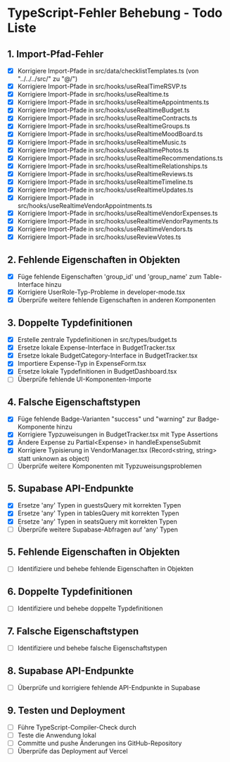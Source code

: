 # TypeScript-Fehler Behebung - Todo Liste

## 1. Import-Pfad-Fehler
- [x] Korrigiere Import-Pfade in src/data/checklistTemplates.ts (von "../../../src/" zu "@/")
- [x] Korrigiere Import-Pfade in src/hooks/useRealTimeRSVP.ts
- [x] Korrigiere Import-Pfade in src/hooks/useRealtime.ts
- [x] Korrigiere Import-Pfade in src/hooks/useRealtimeAppointments.ts
- [x] Korrigiere Import-Pfade in src/hooks/useRealtimeBudget.ts
- [x] Korrigiere Import-Pfade in src/hooks/useRealtimeContracts.ts
- [x] Korrigiere Import-Pfade in src/hooks/useRealtimeGroups.ts
- [x] Korrigiere Import-Pfade in src/hooks/useRealtimeMoodBoard.ts
- [x] Korrigiere Import-Pfade in src/hooks/useRealtimeMusic.ts
- [x] Korrigiere Import-Pfade in src/hooks/useRealtimePhotos.ts
- [x] Korrigiere Import-Pfade in src/hooks/useRealtimeRecommendations.ts
- [x] Korrigiere Import-Pfade in src/hooks/useRealtimeRelationships.ts
- [x] Korrigiere Import-Pfade in src/hooks/useRealtimeReviews.ts
- [x] Korrigiere Import-Pfade in src/hooks/useRealtimeTimeline.ts
- [x] Korrigiere Import-Pfade in src/hooks/useRealtimeUpdates.ts
- [x] Korrigiere Import-Pfade in src/hooks/useRealtimeVendorAppointments.ts
- [x] Korrigiere Import-Pfade in src/hooks/useRealtimeVendorExpenses.ts
- [x] Korrigiere Import-Pfade in src/hooks/useRealtimeVendorPayments.ts
- [x] Korrigiere Import-Pfade in src/hooks/useRealtimeVendors.ts
- [x] Korrigiere Import-Pfade in src/hooks/useReviewVotes.ts

## 2. Fehlende Eigenschaften in Objekten
- [x] Füge fehlende Eigenschaften 'group_id' und 'group_name' zum Table-Interface hinzu
- [x] Korrigiere UserRole-Typ-Probleme in developer-mode.tsx
- [x] Überprüfe weitere fehlende Eigenschaften in anderen Komponenten

## 3. Doppelte Typdefinitionen
- [x] Erstelle zentrale Typdefinitionen in src/types/budget.ts
- [x] Ersetze lokale Expense-Interface in BudgetTracker.tsx
- [x] Ersetze lokale BudgetCategory-Interface in BudgetTracker.tsx
- [x] Importiere Expense-Typ in ExpenseForm.tsx
- [x] Ersetze lokale Typdefinitionen in BudgetDashboard.tsx
- [ ] Überprüfe fehlende UI-Komponenten-Importe

## 4. Falsche Eigenschaftstypen
- [x] Füge fehlende Badge-Varianten "success" und "warning" zur Badge-Komponente hinzu
- [x] Korrigiere Typzuweisungen in BudgetTracker.tsx mit Type Assertions
- [x] Ändere Expense zu Partial&lt;Expense&gt; in handleExpenseSubmit
- [x] Korrigiere Typisierung in VendorManager.tsx (Record&lt;string, string&gt; statt unknown as object)
- [ ] Überprüfe weitere Komponenten mit Typzuweisungsproblemen

## 5. Supabase API-Endpunkte
- [x] Ersetze 'any' Typen in guestsQuery mit korrekten Typen
- [x] Ersetze 'any' Typen in tablesQuery mit korrekten Typen
- [x] Ersetze 'any' Typen in seatsQuery mit korrekten Typen
- [ ] Überprüfe weitere Supabase-Abfragen auf 'any' Typen

## 5. Fehlende Eigenschaften in Objekten
- [ ] Identifiziere und behebe fehlende Eigenschaften in Objekten

## 6. Doppelte Typdefinitionen
- [ ] Identifiziere und behebe doppelte Typdefinitionen

## 7. Falsche Eigenschaftstypen
- [ ] Identifiziere und behebe falsche Eigenschaftstypen

## 8. Supabase API-Endpunkte
- [ ] Überprüfe und korrigiere fehlende API-Endpunkte in Supabase

## 9. Testen und Deployment
- [ ] Führe TypeScript-Compiler-Check durch
- [ ] Teste die Anwendung lokal
- [ ] Committe und pushe Änderungen ins GitHub-Repository
- [ ] Überprüfe das Deployment auf Vercel
